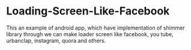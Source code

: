 # Loading-Screen-Like-Facebook
This an example of android app, which have implementation of shimmer library through we can make loader screen like facebook, you tube, urbanclap, instagram, quora and others.
